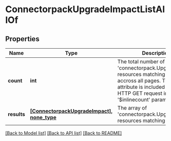 # ConnectorpackUpgradeImpactListAllOf

## Properties
Name | Type | Description | Notes
------------ | ------------- | ------------- | -------------
**count** | **int** | The total number of &#39;connectorpack.UpgradeImpact&#39; resources matching the request, accross all pages. The &#39;Count&#39; attribute is included when the HTTP GET request includes the &#39;$inlinecount&#39; parameter. | [optional] 
**results** | [**[ConnectorpackUpgradeImpact], none_type**](ConnectorpackUpgradeImpact.md) | The array of &#39;connectorpack.UpgradeImpact&#39; resources matching the request. | [optional] 

[[Back to Model list]](../README.md#documentation-for-models) [[Back to API list]](../README.md#documentation-for-api-endpoints) [[Back to README]](../README.md)


